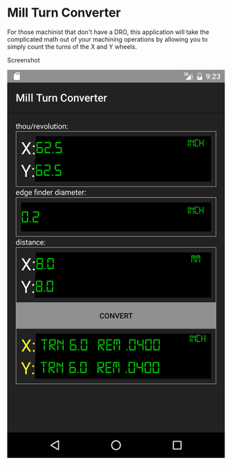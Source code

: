 # Mill Turn Converter
For those machinist that don't have a DRO, this application will take the complicated math out of your machining operations by allowing you to simply count the turns of the X and Y wheels.

Screenshot

![alt text](main_screen.png)
